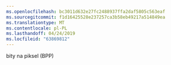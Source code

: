 ```yaml
---
ms.openlocfilehash: bc3011d632e27fc2488937ffa2daf5805c563eaf
ms.sourcegitcommit: f1d16425528e237257ca3b58eb49217a514849ea
ms.translationtype: MT
ms.contentlocale: pl-PL
ms.lasthandoff: 04/24/2019
ms.locfileid: "63869812"
---
```

bity na piksel (BPP)